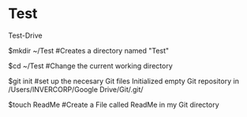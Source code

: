 Test
====

Test-Drive

$mkdir ~/Test
#Creates a directory named "Test"

$cd ~/Test
#Change the current working directory

$git init
#set up the necesary Git files
Initialized empty Git repository in /Users/INVERCORP/Google Drive/Git/.git/

$touch ReadMe
#Create a File called ReadMe in my Git directory

